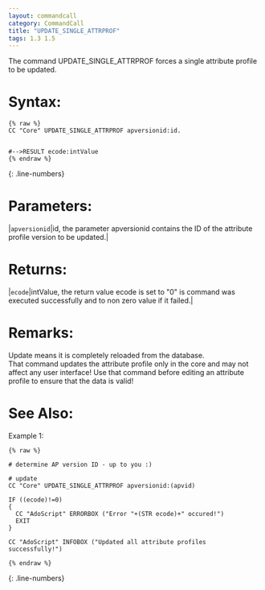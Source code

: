 ```yaml
---
layout: commandcall
category: CommandCall
title: "UPDATE_SINGLE_ATTRPROF"
tags: 1.3 1.5
---
```


The command UPDATE_SINGLE_ATTRPROF forces a single attribute profile to be updated.

# Syntax:  

```adoscript
{% raw %}
CC "Core" UPDATE_SINGLE_ATTRPROF apversionid:id.


#-->RESULT ecode:intValue
{% endraw %}
```
{: .line-numbers}

# Parameters:  

|`apversionid`|id, the parameter apversionid contains the ID of the attribute profile version to be updated.|

# Returns:  

|`ecode`|intValue, the return value ecode is set to "0" is command was executed successfully and to non zero value if it failed.|

# Remarks:

Update means it is completely reloaded from the database.  
That command updates the attribute profile only in the core and may not affect any user interface! Use that command before editing an attribute profile to ensure that the data is valid!




# See Also:  



Example 1:

```adoscript
{% raw %}

# determine AP version ID - up to you :)

# update
CC "Core" UPDATE_SINGLE_ATTRPROF apversionid:(apvid)

IF ((ecode)!=0)
{
  CC "AdoScript" ERRORBOX ("Error "+(STR ecode)+" occured!")
  EXIT
}

CC "AdoScript" INFOBOX ("Updated all attribute profiles successfully!")

{% endraw %}
```
{: .line-numbers}

